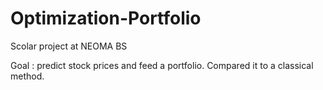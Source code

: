 # Optimization-Portfolio
Scolar project at NEOMA BS

Goal : predict stock prices and feed a portfolio. Compared it to a classical method.
